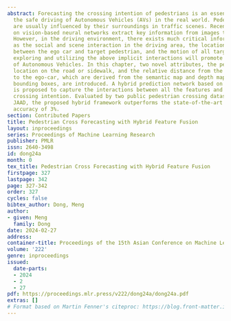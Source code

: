 ```yaml
---
abstract: Forecasting the crossing intention of pedestrians is an essential task for
  the safe driving of Autonomous Vehicles (AVs) in the real world. Pedestrians’ behaviors
  are usually influenced by their surroundings in traffic scenes. Recent works based
  on vision-based neural networks extract key information from images to perform prediction.
  However, in the driving environment, there exists much critical information, such
  as the social and scene interaction in the driving area, the location and distance
  between the ego car and target pedestrian, and the motion of all targets. How properly
  exploring and utilizing the above implicit interactions will promote the development
  of Autonomous Vehicles. In this chapter, two novel attributes, the pedestrian’s
  location on the road or sidewalk, and the relative distance from the target pedestrian
  to the ego-car, which are derived from the semantic map and depth map combined with
  bounding boxes, are introduced. A hybrid prediction network based on multi-modal
  is proposed to capture the interactions between all the features and predict pedestrian
  crossing intention. Evaluated by two public pedestrian crossing datasets, PIE and
  JAAD, the proposed hybrid framework outperforms the state-of-the-art by about an
  accuracy of 3%.
section: Contributed Papers
title: Pedestrian Cross Forecasting with Hybrid Feature Fusion
layout: inproceedings
series: Proceedings of Machine Learning Research
publisher: PMLR
issn: 2640-3498
id: dong24a
month: 0
tex_title: Pedestrian Cross Forecasting with Hybrid Feature Fusion
firstpage: 327
lastpage: 342
page: 327-342
order: 327
cycles: false
bibtex_author: Dong, Meng
author:
- given: Meng
  family: Dong
date: 2024-02-27
address:
container-title: Proceedings of the 15th Asian Conference on Machine Learning
volume: '222'
genre: inproceedings
issued:
  date-parts:
  - 2024
  - 2
  - 27
pdf: https://proceedings.mlr.press/v222/dong24a/dong24a.pdf
extras: []
# Format based on Martin Fenner's citeproc: https://blog.front-matter.io/posts/citeproc-yaml-for-bibliographies/
---
```

